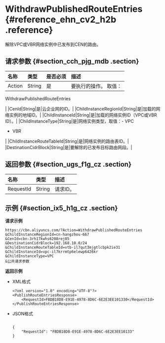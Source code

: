 # WithdrawPublishedRouteEntries {#reference_ehn_cv2_h2b .reference}

解除VPC或VBR网络实例中已发布到CEN的路由。

## 请求参数 {#section_cch_pjg_mdb .section}

|名称|类型|是否必须|描述|
|:-|:-|:---|:-|
|Action|String|是| 要执行的操作。 取值：

 WithdrawPublishedRouteEntries

 |
|CenId|String|是|云企业网的ID。|
|ChildInstanceRegionId|String|是|加载的网络实例的地域ID。|
|ChildInstanceId|String|是|加载的网络实例ID（VPC或VBR ID）。|
|ChildInstanceType|String|是|网络实例类型，取值：-   VPC
-   VBR

|
|ChildInstanceRouteTableId|String|是|网络实例的路由表ID。|
|DestinationCidrBlock|String|是|要解除的已发布目标路由网段。|

## 返回参数 {#section_ugs_f1g_cz .section}

|名称|类型|描述|
|:-|:-|:-|
|RequestId|String|请求ID。|

## 示例 {#section_ix5_h1g_cz .section}

**请求示例**

``` {#createVPCpub}
https://cbn.aliyuncs.com/?Action=WithdrawPublishedRouteEntries
&ChildInstanceRegionId=cn-hangzhou-667
&CenId=cbn-3rh17kwhs6208rej85
&DestinationCidrBlock=192.168.10.0/24
&ChildInstanceRouteTableId=vtb-il7qut3mjgtlcbpk2ie31
&ChildInstanceId=vpc-il7krrmtp6elewp6426kr
&ChildInstanceType=VPC
&公共请求参数
```

**返回示例**

-   XML格式

    ```
    <?xml version="1.0" encoding="UTF-8"?>
    <PublishRouteEntriesResponse>
        <RequestId>FBDB18D8-E91E-4978-8D6C-6E2E3EE101330</RequestId>
    </PublishRouteEntriesResponse>
    ```

-   JSON格式

    ```
    
    {
        "RequestId": "FBDB18D8-E91E-4978-8D6C-6E2E3EE10133"
    }
    
    
    ```



